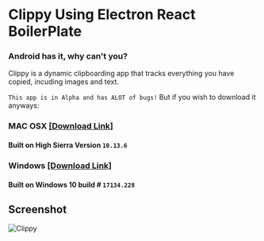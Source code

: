 # Clippy Using Electron React BoilerPlate

### Android has it, why can't you?

Clippy is a dynamic clipboarding app that tracks everything you have copied, incuding images and text.

`This app is in Alpha and has ALOT of bugs!`
But if you wish to download it anyways:

### MAC OSX [[Download Link]](https://www.dropbox.com/s/j08zu4kz68h7py6/Clippy-1.0.0%20copy.dmg?dl=0)
#### Built on High Sierra Version `10.13.6`

### Windows [[Download Link]](https://www.dropbox.com/s/81m6ndvkn1j79wq/Clippy%20Setup.rar?dl=0)
#### Built on Windows 10 build # `17134.228`

## Screenshot

![Clippy](https://i.imgur.com/o3NDiOm.png)
